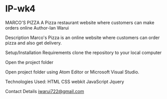 # IP-wk4
MARCO'S PIZZA
A Pizza restaurant website where customers can make orders online
Author-Ian Warui

Description
Marco's Pizza is an online website where customers can order pizza and also get delivery.

Setup/Installation Requirements
clone the repository to your local computer

Open the project folder

Open project folder using Atom Editor or Microsoft Visual Studio.

Technologies Used:
HTML
CSS
webkit
JavaScript
Jquery

Contact Details
iwarui722@gmail.com
